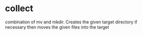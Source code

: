 # collect

combination of mv and mkdir. Creates the given target directory if necessary then moves the given files into the target

